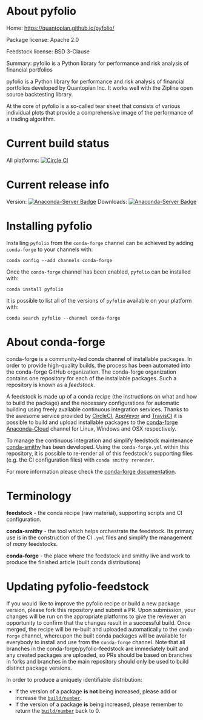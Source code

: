 About pyfolio
=============

Home: https://quantopian.github.io/pyfolio/

Package license: Apache 2.0

Feedstock license: BSD 3-Clause

Summary: pyfolio is a Python library for performance and risk analysis of financial portfolios

pyfolio is a Python library for performance and risk analysis
of financial portfolios developed by Quantopian Inc.
It works well with the Zipline open source backtesting library.

At the core of pyfolio is a so-called tear sheet that consists of
various individual plots that provide a comprehensive image of the
performance of a trading algorithm.


Current build status
====================

All platforms: [![Circle CI](https://circleci.com/gh/conda-forge/pyfolio-feedstock.svg?style=shield)](https://circleci.com/gh/conda-forge/pyfolio-feedstock)

Current release info
====================
Version: [![Anaconda-Server Badge](https://anaconda.org/conda-forge/pyfolio/badges/version.svg)](https://anaconda.org/conda-forge/pyfolio)
Downloads: [![Anaconda-Server Badge](https://anaconda.org/conda-forge/pyfolio/badges/downloads.svg)](https://anaconda.org/conda-forge/pyfolio)

Installing pyfolio
==================

Installing `pyfolio` from the `conda-forge` channel can be achieved by adding `conda-forge` to your channels with:

```
conda config --add channels conda-forge
```

Once the `conda-forge` channel has been enabled, `pyfolio` can be installed with:

```
conda install pyfolio
```

It is possible to list all of the versions of `pyfolio` available on your platform with:

```
conda search pyfolio --channel conda-forge
```


About conda-forge
=================

conda-forge is a community-led conda channel of installable packages.
In order to provide high-quality builds, the process has been automated into the
conda-forge GitHub organization. The conda-forge organization contains one repository
for each of the installable packages. Such a repository is known as a *feedstock*.

A feedstock is made up of a conda recipe (the instructions on what and how to build
the package) and the necessary configurations for automatic building using freely
available continuous integration services. Thanks to the awesome service provided by
[CircleCI](https://circleci.com/), [AppVeyor](http://www.appveyor.com/)
and [TravisCI](https://travis-ci.org/) it is possible to build and upload installable
packages to the [conda-forge](https://anaconda.org/conda-forge)
[Anaconda-Cloud](http://docs.anaconda.org/) channel for Linux, Windows and OSX respectively.

To manage the continuous integration and simplify feedstock maintenance
[conda-smithy](http://github.com/conda-forge/conda-smithy) has been developed.
Using the ``conda-forge.yml`` within this repository, it is possible to re-render all of
this feedstock's supporting files (e.g. the CI configuration files) with ``conda smithy rerender``.

For more information please check the [conda-forge documentation](https://conda-forge.org/docs/).

Terminology
===========

**feedstock** - the conda recipe (raw material), supporting scripts and CI configuration.

**conda-smithy** - the tool which helps orchestrate the feedstock.
                   Its primary use is in the construction of the CI ``.yml`` files
                   and simplify the management of *many* feedstocks.

**conda-forge** - the place where the feedstock and smithy live and work to
                  produce the finished article (built conda distributions)


Updating pyfolio-feedstock
==========================

If you would like to improve the pyfolio recipe or build a new
package version, please fork this repository and submit a PR. Upon submission,
your changes will be run on the appropriate platforms to give the reviewer an
opportunity to confirm that the changes result in a successful build. Once
merged, the recipe will be re-built and uploaded automatically to the
`conda-forge` channel, whereupon the built conda packages will be available for
everybody to install and use from the `conda-forge` channel.
Note that all branches in the conda-forge/pyfolio-feedstock are
immediately built and any created packages are uploaded, so PRs should be based
on branches in forks and branches in the main repository should only be used to
build distinct package versions.

In order to produce a uniquely identifiable distribution:
 * If the version of a package **is not** being increased, please add or increase
   the [``build/number``](http://conda.pydata.org/docs/building/meta-yaml.html#build-number-and-string).
 * If the version of a package **is** being increased, please remember to return
   the [``build/number``](http://conda.pydata.org/docs/building/meta-yaml.html#build-number-and-string)
   back to 0.